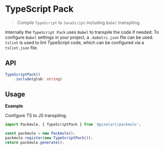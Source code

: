 # TypeScript Pack
> Compile `TypeScript` to `JavaScript` including `Babel` transpiling.

Internally the `TypeScript Pack` uses `Babel` to transpile the code if needed.
To configure `Babel` settings in your project, a `.babelrc.json` file can be used.
`tslint` is used to lint TypeScript code, which can be configured via a `tslint.json` file.

## API
```ts
TypeScriptPack()
    .include(glob: string)
```

## Usage

**Example**

Configure TS to JS transpiling.

```ts
import Packmule, { TypeScriptPack } from '@pixelart/packmule';

const packmule = new Packmule();
packmule.register(new TypeScriptPack());
return packmule.generate();
```
